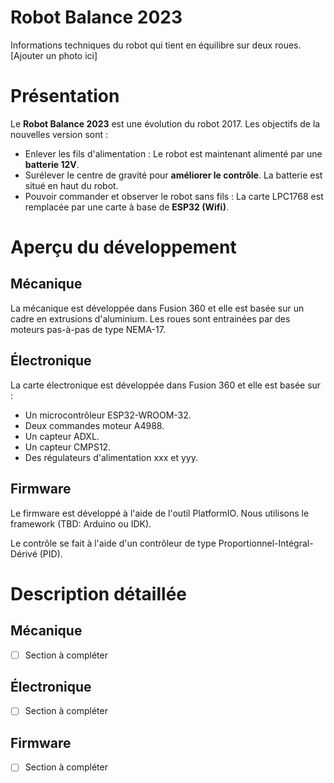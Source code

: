 # Robot Balance 2023

Informations techniques du robot qui tient en équilibre sur deux roues.
[Ajouter un photo ici]

# Présentation

Le **Robot Balance 2023** est une évolution du robot 2017. Les objectifs de la nouvelles version sont :
* Enlever les fils d'alimentation : Le robot est maintenant alimenté par une **batterie 12V**.
* Surélever le centre de gravité pour **améliorer le contrôle**. La batterie est situé en haut du robot.
* Pouvoir commander et observer le robot sans fils : La carte LPC1768 est remplacée par une carte à base de **ESP32 (Wifi)**.

# Aperçu du développement

## Mécanique 

La mécanique est développée dans Fusion 360 et elle est basée sur un cadre en extrusions d'aluminium.
Les roues sont entrainées par des moteurs pas-à-pas de type NEMA-17.

## Électronique

La carte électronique est développée dans Fusion 360 et elle est basée sur :
* Un microcontrôleur ESP32-WROOM-32.
* Deux commandes moteur A4988.
* Un capteur ADXL.
* Un capteur CMPS12.
* Des régulateurs d'alimentation xxx et yyy.

## Firmware

Le firmware est développé à l'aide de l'outil PlatformIO. Nous utilisons le framework (TBD: Arduino ou IDK).

Le contrôle se fait à l'aide d'un contrôleur de type Proportionnel-Intégral-Dérivé (PID).

# Description détaillée

## Mécanique 

* [ ] Section à compléter

## Électronique

* [ ] Section à compléter

## Firmware

* [ ] Section à compléter
